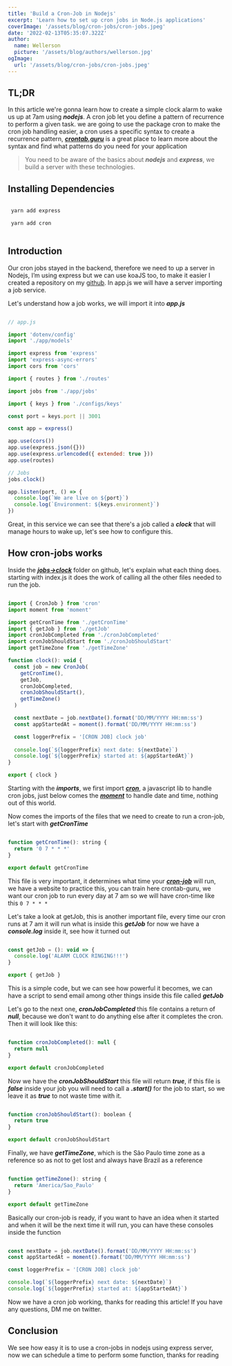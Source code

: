 ```yaml
---
title: 'Build a Cron-Job in Nodejs'
excerpt: 'Learn how to set up cron jobs in Node.js applications'
coverImage: '/assets/blog/cron-jobs/cron-jobs.jpeg'
date: '2022-02-13T05:35:07.322Z'
author:
  name: Wellerson
  picture: '/assets/blog/authors/wellerson.jpg'
ogImage:
  url: '/assets/blog/cron-jobs/cron-jobs.jpeg'
---
```


## TL;DR
In this article we're gonna learn how to create a simple clock alarm to wake us up at 7am using ***nodejs***. A cron job let you define a pattern of recurrence to perform a given task.
we are going to use the package cron to make the cron job handling easier, a cron uses a specific syntax to create a recurrence pattern,
***[crontab.guru](https://crontab.guru)*** is a great place to learn more about the syntax and find what patterns do you need for your application

> You need to be aware of the basics about ***nodejs*** and ***express***, we build a server with these technologies.

## Installing Dependencies

```sh

 yarn add express

 yarn add cron
 
```

## Introduction

Our cron jobs stayed in the backend, therefore we need to up a server in Nodejs, I’m using express but we can use koaJS too, to make it easier I created a repository on my [github](https://github.com/Wellers0n/cron-job).  In app.js we will have a server importing a job service.

Let's understand how a job works, we will import it into ***app.js***

```js

// app.js

import 'dotenv/config'
import './app/models'

import express from 'express'
import 'express-async-errors'
import cors from 'cors'

import { routes } from './routes'

import jobs from './app/jobs'

import { keys } from './configs/keys'

const port = keys.port || 3001

const app = express()

app.use(cors())
app.use(express.json({}))
app.use(express.urlencoded({ extended: true }))
app.use(routes)

// Jobs
jobs.clock()

app.listen(port, () => {
  console.log(`We are live on ${port}`)
  console.log(`Environment: ${keys.environment}`)
})

```

Great, in this service we can see that there's a job called a ***clock*** that will manage hours to wake up, let's see how to configure this.

## How cron-jobs works

Inside the ***[jobs→clock](https://github.com/Wellers0n/cron-job/tree/master/src/app/jobs/clock)*** folder on github, let's explain what each thing does. starting with index.js it does the work of calling all the other files needed to run the job.

```js

import { CronJob } from 'cron'
import moment from 'moment'

import getCronTime from './getCronTime'
import { getJob } from './getJob'
import cronJobCompleted from './cronJobCompleted'
import cronJobShouldStart from './cronJobShouldStart'
import getTimeZone from './getTimeZone' 

function clock(): void {
  const job = new CronJob(
    getCronTime(),
    getJob,
    cronJobCompleted,
    cronJobShouldStart(),
    getTimeZone()
  )

  const nextDate = job.nextDate().format('DD/MM/YYYY HH:mm:ss')
  const appStartedAt = moment().format('DD/MM/YYYY HH:mm:ss')

  const loggerPrefix = '[CRON JOB] clock job'
  
  console.log(`${loggerPrefix} next date: ${nextDate}`)
  console.log(`${loggerPrefix} started at: ${appStartedAt}`)
}

export { clock }

```

Starting with the ***imports***, we first import ***[cron](https://github.com/kelektiv/node-cron)***, a javascript lib to handle cron jobs, just below comes the ***[moment](https://github.com/moment/moment)*** to handle date and time, nothing out of this world.

Now comes the imports of the files that we need to create to run a cron-job, let's start with ***getCronTime***

```js

function getCronTime(): string {
  return '0 7 * * *'
}

export default getCronTime

```

This file is very important, it determines what time your ***[cron-job](https://crontab.guru)*** will run, we have a website to practice this, you can train here crontab-guru, we want our cron job to run every day at 7 am so we will have cron-time like this `0 7 * * *`

Let's take a look at getJob, this is another important file, every time our cron runs at 7 am it will run what is inside this ***getJob*** for now we have a ***console.log*** inside it, see how it turned out

```js

const getJob = (): void => {
  console.log('ALARM CLOCK RINGING!!!')
}

export { getJob }

```

This is a simple code, but we can see how powerful it becomes, we can have a script to send email among other things inside this file called ***getJob***

Let's go to the next one, ***cronJobCompleted*** this file contains a return of ***null***, because we don't want to do anything else after it completes the cron. Then it will look like this:

```js

function cronJobCompleted(): null {
  return null
}

export default cronJobCompleted

```

Now we have the ***cronJobShouldStart*** this file will return ***true***, if this file is ***false*** inside your job you will need to call a ***.start()*** for the job to start, so we leave it as ***true*** to not waste time with it.

```js

function cronJobShouldStart(): boolean {
  return true
}

export default cronJobShouldStart

```

Finally, we have ***getTimeZone***, which is the São Paulo time zone as a reference so as not to get lost and always have Brazil as a reference

```js

function getTimeZone(): string {
  return 'America/Sao_Paulo'
}

export default getTimeZone

```

Basically our cron-job is ready, if you want to have an idea when it started and when it will be the next time it will run, you can have these consoles inside the function

```js

const nextDate = job.nextDate().format('DD/MM/YYYY HH:mm:ss')
const appStartedAt = moment().format('DD/MM/YYYY HH:mm:ss')

const loggerPrefix = '[CRON JOB] clock job'

console.log(`${loggerPrefix} next date: ${nextDate}`)
console.log(`${loggerPrefix} started at: ${appStartedAt}`)

```

Now we have a cron job working, thanks for reading this article! If you have any questions, DM me on twitter.

## Conclusion

We see how easy it is to use a cron-jobs in nodejs using express server, now we can schedule a time to perform some function, thanks for reading
